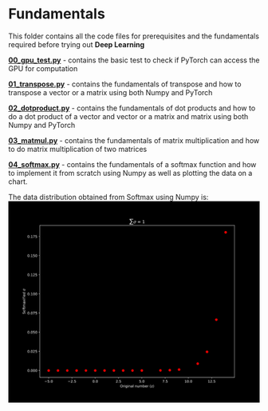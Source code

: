 # Fundamentals

This folder contains all the code files for prerequisites and the fundamentals required before trying out **Deep Learning**

__[00_gpu_test.py](https://github.com/IndraP24/Complete-Deep-Learning-with-PyTorch/blob/main/00_Fundamentals/00_gpu_test.py)__ - contains the basic test to check if PyTorch can access the GPU for computation

__[01_transpose.py](https://github.com/IndraP24/Complete-Deep-Learning-with-PyTorch/blob/main/00_Fundamentals/01_transpose.py)__ - contains the fundamentals of transpose and how to transpose a vector or a matrix using both Numpy and PyTorch

__[02_dotproduct.py](https://github.com/IndraP24/Complete-Deep-Learning-with-PyTorch/blob/main/00_Fundamentals/02_dotproduct.py)__ - contains the fundamentals of dot products and how to do a dot product of a vector and vector or a matrix and matrix using both Numpy and PyTorch

__[03_matmul.py](https://github.com/IndraP24/Complete-Deep-Learning-with-PyTorch/blob/main/00_Fundamentals/03_matmul.py)__ - contains the fundamentals of matrix multiplication and how to do matrix multiplication of two matrices

__[04_softmax.py](https://github.com/IndraP24/Complete-Deep-Learning-with-PyTorch/blob/main/00_Fundamentals/04_softmax.py)__ - contains the fundamentals of a softmax function and how to implement it from scratch using Numpy as well as plotting the data on a chart.

The data distribution obtained from Softmax using Numpy is:
![Softmax image](https://github.com/IndraP24/Complete-Deep-Learning-with-PyTorch/blob/main/00_Fundamentals/plots/Softmax.svg)